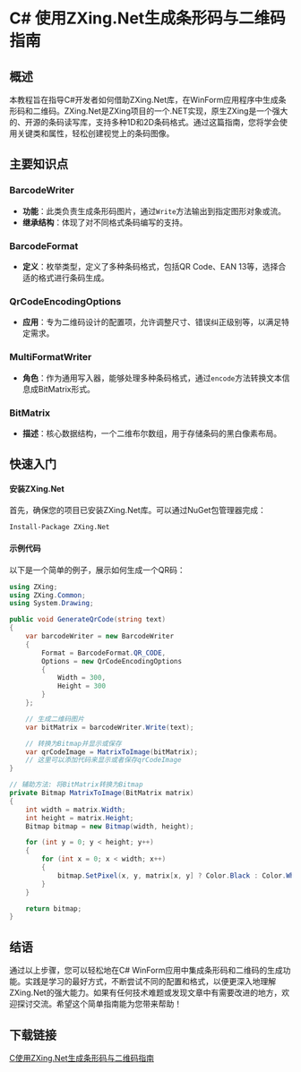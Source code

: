 # C# 使用ZXing.Net生成条形码与二维码指南

## 概述
本教程旨在指导C#开发者如何借助ZXing.Net库，在WinForm应用程序中生成条形码和二维码。ZXing.Net是ZXing项目的一个.NET实现，原生ZXing是一个强大的、开源的条码读写库，支持多种1D和2D条码格式。通过这篇指南，您将学会使用关键类和属性，轻松创建视觉上的条码图像。

## 主要知识点

### BarcodeWriter
- **功能**：此类负责生成条形码图片，通过`Write`方法输出到指定图形对象或流。
- **继承结构**：体现了对不同格式条码编写的支持。

### BarcodeFormat
- **定义**：枚举类型，定义了多种条码格式，包括QR Code、EAN 13等，选择合适的格式进行条码生成。

### QrCodeEncodingOptions
- **应用**：专为二维码设计的配置项，允许调整尺寸、错误纠正级别等，以满足特定需求。

### MultiFormatWriter
- **角色**：作为通用写入器，能够处理多种条码格式，通过`encode`方法转换文本信息成BitMatrix形式。

### BitMatrix
- **描述**：核心数据结构，一个二维布尔数组，用于存储条码的黑白像素布局。

## 快速入门

#### 安装ZXing.Net
首先，确保您的项目已安装ZXing.Net库。可以通过NuGet包管理器完成：

```
Install-Package ZXing.Net
```

#### 示例代码
以下是一个简单的例子，展示如何生成一个QR码：

```csharp
using ZXing;
using ZXing.Common;
using System.Drawing;

public void GenerateQrCode(string text)
{
    var barcodeWriter = new BarcodeWriter
    {
        Format = BarcodeFormat.QR_CODE,
        Options = new QrCodeEncodingOptions
        {
            Width = 300,
            Height = 300
        }
    };

    // 生成二维码图片
    var bitMatrix = barcodeWriter.Write(text);

    // 转换为Bitmap并显示或保存
    var qrCodeImage = MatrixToImage(bitMatrix);
    // 这里可以添加代码来显示或者保存qrCodeImage
}

// 辅助方法: 将BitMatrix转换为Bitmap
private Bitmap MatrixToImage(BitMatrix matrix)
{
    int width = matrix.Width;
    int height = matrix.Height;
    Bitmap bitmap = new Bitmap(width, height);

    for (int y = 0; y < height; y++)
    {
        for (int x = 0; x < width; x++)
        {
            bitmap.SetPixel(x, y, matrix[x, y] ? Color.Black : Color.White);
        }
    }

    return bitmap;
}
```

## 结语
通过以上步骤，您可以轻松地在C# WinForm应用中集成条形码和二维码的生成功能。实践是学习的最好方式，不断尝试不同的配置和格式，以便更深入地理解ZXing.Net的强大能力。如果有任何技术难题或发现文章中有需要改进的地方，欢迎探讨交流。希望这个简单指南能为您带来帮助！

## 下载链接

[C使用ZXing.Net生成条形码与二维码指南](https://pan.quark.cn/s/c2861bbe48ae)